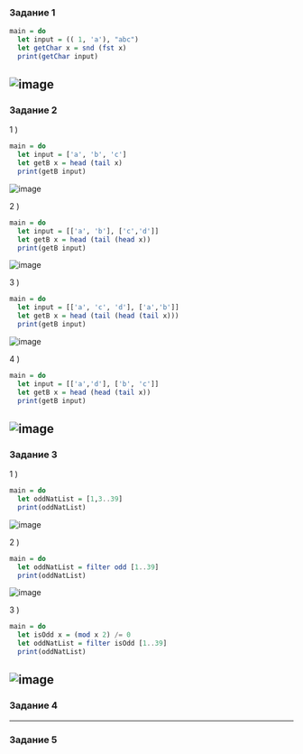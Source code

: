 ### Задание 1  
```haskell
main = do
  let input = (( 1, 'a'), "abc")
  let getChar x = snd (fst x)
  print(getChar input)
```
![image](https://github.com/myashaa/flp/assets/79213041/ab1eea53-7a43-4152-81fa-217dccd6e96e)
--- 
### Задание 2
1 )  
```haskell
main = do
  let input = ['a', 'b', 'c']
  let getB x = head (tail x)
  print(getB input)
```
![image](https://github.com/myashaa/flp/assets/79213041/a36e1876-8d2c-49f3-b466-d16f6b4f3c83)

2 )  
```haskell
main = do
  let input = [['a', 'b'], ['c','d']]
  let getB x = head (tail (head x))
  print(getB input)
```
![image](https://github.com/myashaa/flp/assets/79213041/9d90ad84-21a4-4fad-b697-f006628152b9)

3 )  
```haskell
main = do
  let input = [['a', 'c', 'd'], ['a','b']]
  let getB x = head (tail (head (tail x)))
  print(getB input)
```
![image](https://github.com/myashaa/flp/assets/79213041/d2adb00f-ae8b-47bb-bb22-2a43f58368ca)

4 )  
```haskell
main = do
  let input = [['a','d'], ['b', 'c']]
  let getB x = head (head (tail x))
  print(getB input)
```
![image](https://github.com/myashaa/flp/assets/79213041/893e5d1d-3cbb-4c1b-ab12-a0930b8a20d9)
--- 
### Задание 3
1 )  
```haskell
main = do
  let oddNatList = [1,3..39]
  print(oddNatList)
```
![image](https://github.com/myashaa/flp/assets/79213041/476b86d4-3c39-4a65-a0e3-adf94dc15969)

2 )  
```haskell
main = do
  let oddNatList = filter odd [1..39]
  print(oddNatList)
```
![image](https://github.com/myashaa/flp/assets/79213041/fb66f98d-644b-4a8a-b299-915934c9cf04)

3 )  
```haskell
main = do
  let isOdd x = (mod x 2) /= 0
  let oddNatList = filter isOdd [1..39]
  print(oddNatList)
```
![image](https://github.com/myashaa/flp/assets/79213041/a5a7190c-a293-4544-8226-978774054929)
--- 
### Задание 4

---
### Задание 5

